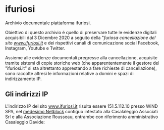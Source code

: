 # ifuriosi
Archivio documentale piattaforma ifuriosi.

Obiettivo di questo archivio è quello di preservare tutte le evidenze digitali acquisibili dal 3 Dicembre 2020 a seguito della "*furiosa cancellazione del sito www.ifuriosi.it* e dei rispettivi canali di comunicazione social Facebook, Instagram, Youtube e Twitter.

Assieme alle evidenze documentali pregresse alla cancellazione, acquisite tramite sistemi di copie storiche web (che apparententemente il gestore del "ifuriosi.it" si sta altrettanto apprestando a fare richieste di cancellazione), sono raccolte altresì le informazioni relative a domini e spazi di indirizzamento IP.

## Gli indirizzi IP

L'indirizzo IP del sito www.ifuriosi.it risulta essere 151.5.112.10 presso WIND SPA, nel [medesimo Netblock](https://www.robtex.com/cidr/151.5.0.0-16
) contiguo intestato alla Casalaleggio Associati Srl e alla Associazione Rousseau, entrambe con riferimento amministrativo Casaleggio Davide:




